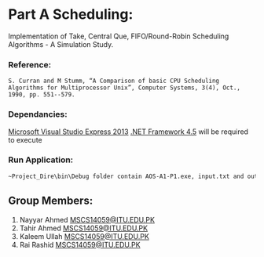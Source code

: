# Part A Scheduling:

Implementation of Take, Central Que, FIFO/Round-Robin Scheduling Algorithms - A Simulation Study.

### Reference:
	S. Curran and M Stumm, “A Comparison of basic CPU Scheduling Algorithms for Multiprocessor Unix”, Computer Systems, 3(4), Oct., 1990, pp. 551--579.

### Dependancies:

[Microsoft Visual Studio Express 2013](https://www.microsoft.com/en-pk/download/details.aspx?id=44914)
[.NET Framework 4.5](https://www.microsoft.com/en-pk/download/details.aspx?id=40779) will be required to execute

### Run Application:

```sh
~Project_Dire\bin\Debug folder contain AOS-A1-P1.exe, input.txt and output.txt
```

## Group Members:

1. Nayyar Ahmed <MSCS14059@ITU.EDU.PK>
2. Tahir Ahmed  <MSCS14059@ITU.EDU.PK>
3. Kaleem Ullah <MSCS14059@ITU.EDU.PK>
4. Rai Rashid   <MSCS14059@ITU.EDU.PK>
